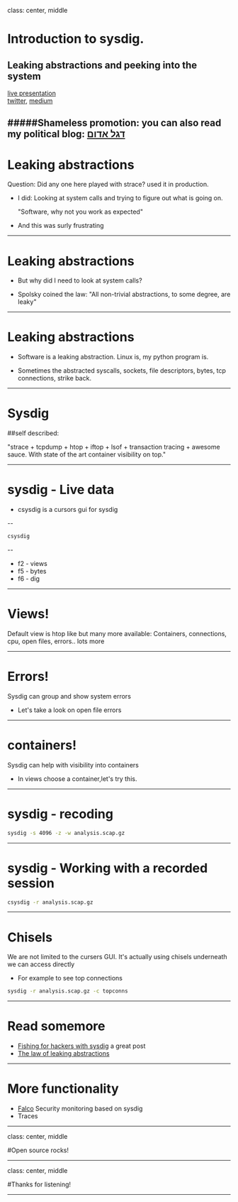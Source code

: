 class: center, middle

# Introduction to sysdig.

## Leaking abstractions and peeking into the system

[live presentation](http://alonisser.github.io/introduction-sysdig) <br/>
[twitter](alonisser@twitter.com), [medium](https://medium.com/@alonisser/)

#####Shameless promotion: you can also read my political blog: [דגל אדום](degeladom@wordpress.com)
---

# Leaking abstractions

Question: Did any one here played with strace? used it in production.

* I did: Looking at system calls and trying to figure out what is going on. 

    "Software, why not you work as expected"

* And this was surly frustrating

---

# Leaking abstractions

* But why did I need to look at system calls?
    

* Spolsky coined the law: "All non-trivial abstractions, to some degree, are leaky"

---

# Leaking abstractions


* Software is a leaking abstraction. Linux is, my python program is.
    
    
* Sometimes the abstracted syscalls, sockets, file descriptors, bytes, tcp connections, strike back.

---

# Sysdig

##self described:
 
 "strace + tcpdump + htop + iftop + lsof + transaction tracing + awesome sauce. With state of the art container visibility on top."


---

# sysdig - Live data

* csysdig is a cursors gui for sysdig

--

```bash
csysdig
```

--
* f2 - views
* f5 - bytes
* f6 - dig

---
# Views!

Default view is htop like but many more available: Containers, connections, cpu, open files, errors.. lots more


---
# Errors!

Sysdig can group and show system errors

* Let's take a look on open file errors

---
# containers!

Sysdig can help with visibility into containers

* In views choose a container,let's try this.

---

# sysdig - recoding 

```bash
sysdig -s 4096 -z -w analysis.scap.gz
```

---

# sysdig - Working with a recorded session

```bash
csysdig -r analysis.scap.gz
```

---

# Chisels

We are not limited to the cursers GUI. It's actually using chisels underneath we can access directly

* For example to see top connections

```bash
sysdig -r analysis.scap.gz -c topconns

```

---

# Read somemore

* [Fishing for hackers with sysdig](https://sysdig.com/blog/fishing-for-hackers/) a great post
* [The law of leaking abstractions](https://www.joelonsoftware.com/2002/11/11/the-law-of-leaky-abstractions/)

---
# More functionality

* [Falco](http://www.sysdig.org/falco/) Security monitoring based on sysdig
* Traces

---

class: center, middle

#Open source rocks!

---

class: center, middle

#Thanks for listening!

---
